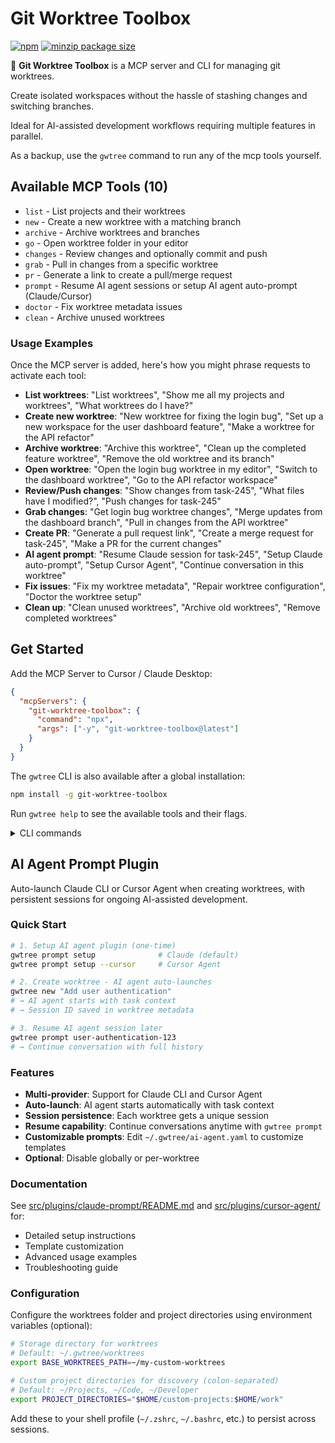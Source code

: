 # Git Worktree Toolbox

[![npm](https://img.shields.io/npm/v/git-worktree-toolbox?colorA=222222&colorB=333333)](https://www.npmjs.com/package/git-worktree-toolbox)
[![minzip package size](https://img.shields.io/bundlephobia/minzip/git-worktree-toolbox?label=minzip%20size&colorA=222222&colorB=333333)](https://bundlephobia.com/package/git-worktree-toolbox)

🌳 **Git Worktree Toolbox** is a MCP server and CLI for managing git worktrees.

Create isolated workspaces without the hassle of stashing changes and switching branches.

Ideal for AI-assisted development workflows requiring multiple features in parallel.

As a backup, use the `gwtree` command to run any of the mcp tools yourself.

## Available MCP Tools (10)

- `list` - List projects and their worktrees
- `new` - Create a new worktree with a matching branch
- `archive` - Archive worktrees and branches
- `go` - Open worktree folder in your editor
- `changes` - Review changes and optionally commit and push
- `grab` - Pull in changes from a specific worktree
- `pr` - Generate a link to create a pull/merge request
- `prompt` - Resume AI agent sessions or setup AI agent auto-prompt (Claude/Cursor)
- `doctor` - Fix worktree metadata issues
- `clean` - Archive unused worktrees

### Usage Examples

Once the MCP server is added, here's how you might phrase requests to activate each tool:

- **List worktrees**: "List worktrees", "Show me all my projects and worktrees", "What worktrees do I have?"
- **Create new worktree**: "New worktree for fixing the login bug", "Set up a new workspace for the user dashboard feature", "Make a worktree for the API refactor"
- **Archive worktree**: "Archive this worktree", "Clean up the completed feature worktree", "Remove the old worktree and its branch"
- **Open worktree**: "Open the login bug worktree in my editor", "Switch to the dashboard worktree", "Go to the API refactor workspace"
- **Review/Push changes**: "Show changes from task-245", "What files have I modified?", "Push changes for task-245"
- **Grab changes**: "Get login bug worktree changes", "Merge updates from the dashboard branch", "Pull in changes from the API worktree"
- **Create PR**: "Generate a pull request link", "Create a merge request for task-245", "Make a PR for the current changes"
- **AI agent prompt**: "Resume Claude session for task-245", "Setup Claude auto-prompt", "Setup Cursor Agent", "Continue conversation in this worktree"
- **Fix issues**: "Fix my worktree metadata", "Repair worktree configuration", "Doctor the worktree setup"
- **Clean up**: "Clean unused worktrees", "Archive old worktrees", "Remove completed worktrees"

## Get Started

Add the MCP Server to Cursor / Claude Desktop:

```json
{
  "mcpServers": {
    "git-worktree-toolbox": {
      "command": "npx",
      "args": ["-y", "git-worktree-toolbox@latest"]
    }
  }
}
```

The `gwtree` CLI is also available after a global installation:

```bash
npm install -g git-worktree-toolbox
```

Run `gwtree help` to see the available tools and their flags.

<details>
<summary>CLI commands</summary>

```bash
# List all projects with worktrees
gwtree list

# Create a new worktree with a matching branch
gwtree new "Fix login bug and flow"

# Archive current worktree (with branch removal)
gwtree archive -r

# Open current worktree and branch in editor
gwtree go

# Show the changes from all associated worktrees
gwtree changes

# Pull in changes from a specific worktree
gwtree grab fix-login-bug-1242

# Commit and push changes in a specific worktree
gwtree changes fix-login-bug-1242 -c

# Generate a link to create a pull/merge request
gwtree pr

# Fix worktree metadata issues
gwtree doctor

# Archive unused worktrees
gwtree clean

# Setup AI agent auto-prompt plugin (Claude by default)
gwtree prompt setup

# Setup with Cursor Agent instead
gwtree prompt setup --cursor

# Resume AI agent session for a worktree
gwtree prompt <worktree-id>

# Show help with advanced flag usage examples
gwtree help
```

</details>

## AI Agent Prompt Plugin

Auto-launch Claude CLI or Cursor Agent when creating worktrees, with persistent sessions for ongoing AI-assisted development.

### Quick Start

```bash
# 1. Setup AI agent plugin (one-time)
gwtree prompt setup              # Claude (default)
gwtree prompt setup --cursor     # Cursor Agent

# 2. Create worktree - AI agent auto-launches
gwtree new "Add user authentication"
# → AI agent starts with task context
# → Session ID saved in worktree metadata

# 3. Resume AI agent session later
gwtree prompt user-authentication-123
# → Continue conversation with full history
```

### Features

- **Multi-provider**: Support for Claude CLI and Cursor Agent
- **Auto-launch**: AI agent starts automatically with task context
- **Session persistence**: Each worktree gets a unique session
- **Resume capability**: Continue conversations anytime with `gwtree prompt`
- **Customizable prompts**: Edit `~/.gwtree/ai-agent.yaml` to customize templates
- **Optional**: Disable globally or per-worktree

### Documentation

See [src/plugins/claude-prompt/README.md](src/plugins/claude-prompt/README.md) and [src/plugins/cursor-agent/](src/plugins/cursor-agent/) for:
- Detailed setup instructions
- Template customization
- Advanced usage examples
- Troubleshooting guide

### Configuration

Configure the worktrees folder and project directories using environment variables (optional):

```bash
# Storage directory for worktrees
# Default: ~/.gwtree/worktrees
export BASE_WORKTREES_PATH=~/my-custom-worktrees

# Custom project directories for discovery (colon-separated)
# Default: ~/Projects, ~/Code, ~/Developer
export PROJECT_DIRECTORIES="$HOME/custom-projects:$HOME/work"
```

Add these to your shell profile (`~/.zshrc`, `~/.bashrc`, etc.) to persist across sessions.
